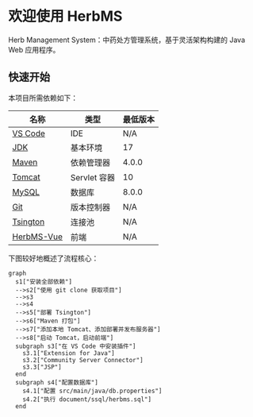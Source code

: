 # 欢迎使用 HerbMS

Herb Management System：中药处方管理系统，基于灵活架构构建的 Java Web 应用程序。

## 快速开始

本项目所需依赖如下：

| 名称                                                            | 类型         | 最低版本  |
|---------------------------------------------------------------|------------|-------|
| [VS Code](https://code.visualstudio.com/#alt-downloads)       | IDE        | N/A   |
| [JDK](https://www.oracle.com/cn/java/technologies/downloads/) | 基本环境       | 17    |
| [Maven](https://maven.apache.org/download.cgi)                | 依赖管理器      | 4.0.0 |
| [Tomcat](https://tomcat.apache.org/download-10.cgi)           | Servlet 容器 | 10    |
| [MySQL](https://dev.mysql.com/downloads/mysql/)               | 数据库        | 8.0.0 |
| [Git](https://git-scm.com/download/)                          | 版本控制器      | N/A   |
| [Tsington](https://github.com/penyoofficial/Tsington)         | 连接池        | N/A   |
| [HerbMS-Vue](https://github.com/penyoofficial/HerbMS)         | 前端         | N/A   |

下图较好地概述了流程核心：

```mermaid
graph
  s1["安装全部依赖"]
  -->s2["使用 git clone 获取项目"]
  -->s3
  -->s4
  -->s5["部署 Tsington"]
  -->s6["Maven 打包"]
  -->s7["添加本地 Tomcat、添加部署并发布服务器"]
  -->s8["启动 Tomcat，启动前端"]
  subgraph s3["在 VS Code 中安装插件"]
    s3.1["Extension for Java"]
    s3.2["Community Server Connector"]
    s3.3["JSP"]
  end
  subgraph s4["配置数据库"]
    s4.1["配置 src/main/java/db.properties"]
    s4.2["执行 document/ssql/herbms.sql"]
  end
```
